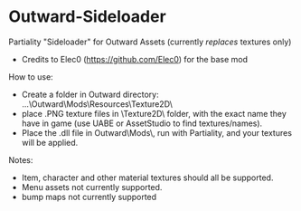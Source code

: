 # Outward-Sideloader

Partiality "Sideloader" for Outward Assets (currently *replaces* textures only)

* Credits to Elec0 (https://github.com/Elec0) for the base mod

How to use:

* Create a folder in Outward directory: ...\Outward\Mods\Resources\Texture2D\
* place .PNG texture files in \Texture2D\ folder, with the exact name they have in game (use UABE or AssetStudio to find textures/names).
* Place the .dll file in Outward\Mods\\, run with Partiality, and your textures will be applied.

Notes:
* Item, character and other material textures should all be supported.
* Menu assets not currently supported. 
* bump maps not currently supported
